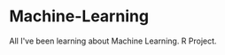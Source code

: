 Machine-Learning
============================
All I've been learning about Machine Learning.
R Project.



